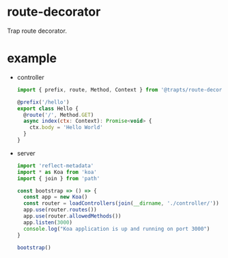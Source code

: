 # route-decorator
Trap route decorator.

# example

* controller

  ```javascript
  import { prefix, route, Method, Context } from '@trapts/route-decorator'
  
  @prefix('/hello')
  export class Hello {
    @route('/', Method.GET)
    async index(ctx: Context): Promise<void> {
      ctx.body = 'Hello World'
    }
  }
  ``` 

* server

  ```javascript
  import 'reflect-metadata'
  import * as Koa from 'koa'
  import { join } from 'path'

  const bootstrap => () => {
    const app = new Koa()
    const router = loadControllers(join(__dirname, './controller/'))
    app.use(router.routes())
    app.use(router.allowedMethods())
    app.listen(3000)
    console.log("Koa application is up and running on port 3000")
  }

  bootstrap()
  ```